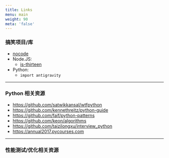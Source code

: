 ```yaml
---
title: Links
menu: main
weight: 90
meta: 'false'
---
```


### 搞笑项目/库

- [nocode](https://github.com/kelseyhightower/nocode)
- Node.JS:
    - [is-thirteen](https://github.com/jezen/is-thirteen)
- Python:
    - `import antigravity`

---

### Python 相关资源

- https://github.com/satwikkansal/wtfpython
- https://github.com/kennethreitz/python-guide
- https://github.com/faif/python-patterns
- https://github.com/keon/algorithms
- https://github.com/taizilongxu/interview_python
- https://annual2017.pycourses.com

---

### 性能测试/优化相关资源
